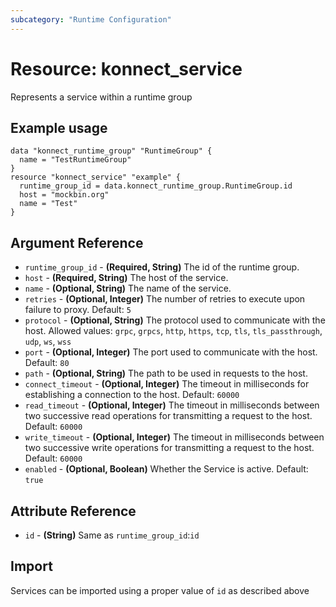 ```yaml
---
subcategory: "Runtime Configuration"
---
```

# Resource: konnect_service
Represents a service within a runtime group
## Example usage
```hcl
data "konnect_runtime_group" "RuntimeGroup" {
  name = "TestRuntimeGroup"
}
resource "konnect_service" "example" {
  runtime_group_id = data.konnect_runtime_group.RuntimeGroup.id
  host = "mockbin.org"
  name = "Test"
}
```
## Argument Reference
* `runtime_group_id` - **(Required, String)** The id of the runtime group.
* `host` - **(Required, String)** The host of the service.
* `name` - **(Optional, String)** The name of the service.
* `retries` - **(Optional, Integer)** The number of retries to execute upon failure to proxy. Default: `5`
* `protocol` - **(Optional, String)** The protocol used to communicate with the host. Allowed values: `grpc`, `grpcs`, `http`, `https`, `tcp`, `tls`, `tls_passthrough`, `udp`, `ws`, `wss`
* `port` - **(Optional, Integer)** The port used to communicate with the host. Default: `80`
* `path` - **(Optional, String)** The path to be used in requests to the host.
* `connect_timeout` - **(Optional, Integer)** The timeout in milliseconds for establishing a connection to the host. Default: `60000`
* `read_timeout` - **(Optional, Integer)** The timeout in milliseconds between two successive read operations for transmitting a request to the host. Default: `60000`
* `write_timeout` - **(Optional, Integer)** The timeout in milliseconds between two successive write operations for transmitting a request to the host. Default: `60000`
* `enabled` - **(Optional, Boolean)** Whether the Service is active. Default: `true`
## Attribute Reference
* `id` - **(String)** Same as `runtime_group_id`:`id`
## Import
Services can be imported using a proper value of `id` as described above
